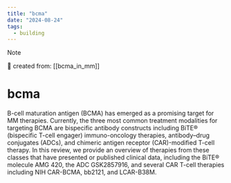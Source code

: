 ```yaml
---
title: "bcma"
date: "2024-08-24"
tags:
  - building
---
```


> [!NOTE]
> 🌱 created from: [[bcma_in_mm]]

# bcma

B-cell maturation antigen (BCMA) has emerged as a promising target for MM therapies. Currently, the three most common treatment modalities for targeting BCMA are bispecific antibody constructs including BiTE® (bispecific T-cell engager) immuno-oncology therapies, antibody–drug conjugates (ADCs), and chimeric antigen receptor (CAR)-modified T-cell therapy. In this review, we provide an overview of therapies from these classes that have presented or published clinical data, including the BiTE® molecule AMG 420, the ADC GSK2857916, and several CAR T-cell therapies including NIH CAR-BCMA, bb2121, and LCAR-B38M.


